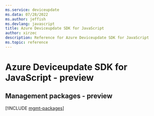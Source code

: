 ```yaml
---
ms.service: deviceupdate
ms.data: 07/28/2022
ms.author: jeffish
ms.devlang: javascript
title: Azure Deviceupdate SDK for JavaScript
author: xirzec
description: Reference for Azure Deviceupdate SDK for JavaScript
ms.topic: reference
---
```

# Azure Deviceupdate SDK for JavaScript - preview

## Management packages - preview
[!INCLUDE [mgmt-packages](deviceupdate-mgmt-index.md)]